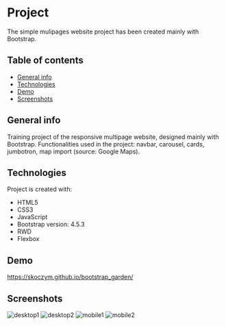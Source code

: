 # Project
The simple mulipages website project has been created mainly with Bootstrap.

## Table of contents
* [General info](#general-info)
* [Technologies](#technologies)
* [Demo](#demo)
* [Screenshots](#Screenshots)

## General info
Training project of the responsive multipage website, designed mainly with Bootstrap. Functionalities used in the project: navbar, carousel, cards, jumbotron, map import (source: Google Maps).
	
## Technologies
Project is created with:
* HTML5
* CSS3
* JavaScript
* Bootstrap version: 4.5.3
* RWD
* Flexbox

## Demo
https://skoczym.github.io/bootstrap_garden/

## Screenshots
![desktop1](https://skoczym.github.io/bootstrap_garden/screenshots/garden_1.jpg)
![desktop2](https://skoczym.github.io/bootstrap_garden/screenshots/garden_2.jpg)
![mobile1](https://skoczym.github.io/bootstrap_garden/screenshots/garden_3.jpg)
![mobile2](https://skoczym.github.io/bootstrap_garden/screenshots/garden_4.jpg)